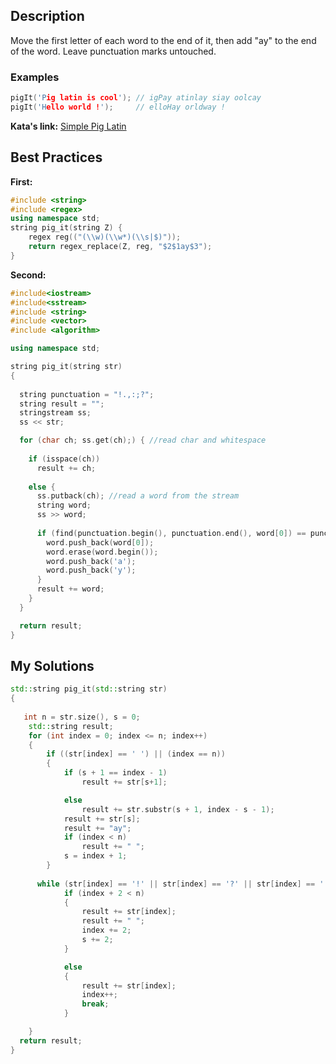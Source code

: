 ## Description

Move the first letter of each word to the end of it, then add "ay" to the end of the word. Leave punctuation marks untouched.

### Examples
```cpp
pigIt('Pig latin is cool'); // igPay atinlay siay oolcay
pigIt('Hello world !');     // elloHay orldway !
```

**Kata's link:** [Simple Pig Latin](https://www.codewars.com/kata/520b9d2ad5c005041100000f/cpp)

## Best Practices

**First:**
```cpp
#include <string>
#include <regex>
using namespace std;
string pig_it(string Z) {
    regex reg(("(\\w)(\\w*)(\\s|$)"));
    return regex_replace(Z, reg, "$2$1ay$3");
}
```

**Second:**
```cpp
#include<iostream>
#include<sstream>
#include <string>
#include <vector>
#include <algorithm>

using namespace std;

string pig_it(string str)
{
  
  string punctuation = "!.,:;?";
  string result = "";
  stringstream ss;
  ss << str;

  for (char ch; ss.get(ch);) { //read char and whitespace
    
    if (isspace(ch))
      result += ch;
        
    else {
      ss.putback(ch); //read a word from the stream
      string word;
      ss >> word;
      
      if (find(punctuation.begin(), punctuation.end(), word[0]) == punctuation.end()) {
        word.push_back(word[0]);
        word.erase(word.begin());
        word.push_back('a');
        word.push_back('y');
      }
      result += word;
    }
  }

  return result;
}
```

## My Solutions
```cpp
std::string pig_it(std::string str)
{
  
   int n = str.size(), s = 0;
    std::string result;
    for (int index = 0; index <= n; index++)
    {
        if ((str[index] == ' ') || (index == n))
        {
            if (s + 1 == index - 1)
                result += str[s+1];

            else
                result += str.substr(s + 1, index - s - 1);
            result += str[s];
            result += "ay";
            if (index < n)
                result += " ";
            s = index + 1;
        }
      
      while (str[index] == '!' || str[index] == '?' || str[index] == '.' || str[index] == ',')
            if (index + 2 < n)
            {
                result += str[index];
                result += " ";
                index += 2;
                s += 2;
            }

            else
            {
                result += str[index];
                index++;
                break;
            }

    }
  return result;
}
```
